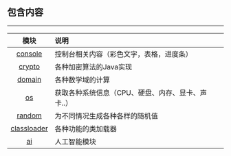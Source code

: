 ## 包含内容

---

|模块|说明|
|:---:|:---|
|[console](console/README.md)|控制台相关内容（彩色文字，表格，进度条）|
|[crypto](crypto/README.md)|各种加密算法的Java实现|
|[domain](domain/README.md)|各种数学域的计算|
|[os](os/README.md)|获取各种系统信息（CPU、硬盘、内存、显卡、声卡..）|
|[random](random/README.md)|为不同情况生成各种各样的随机值|
|[classloader](class-loader/README.md)|各种功能的类加载器|
|[ai](ai/README.md)|人工智能模块|
